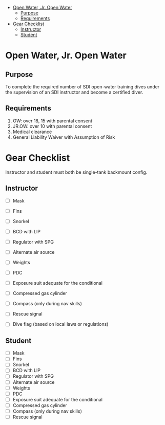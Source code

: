 - [Open Water, Jr. Open Water](#open-water-jr-open-water)
  - [Purpose](#purpose)
  - [Requirements](#requirements)
- [Gear Checklist](#gear-checklist)
  - [Instructor](#instructor)
  - [Student](#student)

# Open Water, Jr. Open Water

## Purpose

To complete the required number of SDI open-water training dives under the supervision of an SDI instructor and become a certified diver.

## Requirements

1. OW: over 18, 15 with parental consent
1. JR.OW: over 10 with parental consent
1. Medical clearance
1. General Liability Waiver with Assumption of Risk

# Gear Checklist

Instructor and student must both be single-tank backmount config.

## Instructor

- [ ] Mask
- [ ] Fins
- [ ] Snorkel
- [ ] BCD with LIP
- [ ] Regulator with SPG
- [ ] Alternate air source
- [ ] Weights
- [ ] PDC
- [ ] Exposure suit adequate for the conditional
- [ ] Compressed gas cylinder
- [ ] Compass (only during nav skills)
- [ ] Rescue signal
- [ ] Dive flag (based on local laws or regulations)


## Student

- [ ] Mask
- [ ] Fins
- [ ] Snorkel
- [ ] BCD with LIP
- [ ] Regulator with SPG
- [ ] Alternate air source
- [ ] Weights
- [ ] PDC
- [ ] Exposure suit adequate for the conditional
- [ ] Compressed gas cylinder
- [ ] Compass (only during nav skills)
- [ ] Rescue signal
